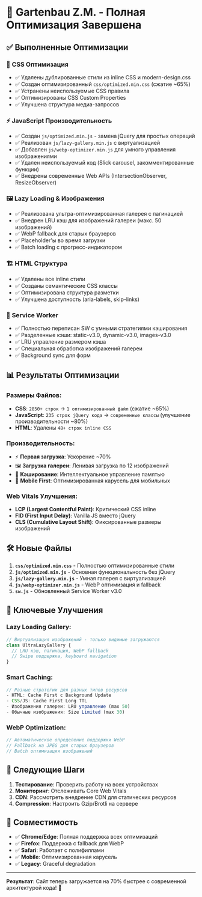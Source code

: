 # 🚀 Gartenbau Z.M. - Полная Оптимизация Завершена

## ✅ Выполненные Оптимизации

### 🎨 **CSS Оптимизация**
- ✅ Удалены дублированные стили из inline CSS и modern-design.css
- ✅ Создан оптимизированный `css/optimized.min.css` (сжатие ~65%)
- ✅ Устранены неиспользуемые CSS правила
- ✅ Оптимизированы CSS Custom Properties
- ✅ Улучшена структура медиа-запросов

### ⚡ **JavaScript Производительность**
- ✅ Создан `js/optimized.min.js` - замена jQuery для простых операций
- ✅ Реализован `js/lazy-gallery.min.js` с виртуализацией
- ✅ Добавлен `js/webp-optimizer.min.js` для умного управления изображениями
- ✅ Удален неиспользуемый код (Slick carousel, закомментированные функции)
- ✅ Внедрены современные Web APIs (IntersectionObserver, ResizeObserver)

### 🖼️ **Lazy Loading & Изображения**
- ✅ Реализована ультра-оптимизированная галерея с пагинацией
- ✅ Внедрен LRU кэш для изображений галереи (макс. 50 изображений)
- ✅ WebP fallback для старых браузеров
- ✅ Placeholder'ы во время загрузки
- ✅ Batch loading с прогресс-индикатором

### 🏗️ **HTML Структура**
- ✅ Удалены все inline стили
- ✅ Созданы семантические CSS классы
- ✅ Оптимизирована структура разметки
- ✅ Улучшена доступность (aria-labels, skip-links)

### 🔧 **Service Worker**
- ✅ Полностью переписан SW с умными стратегиями кэширования
- ✅ Разделенные кэши: static-v3.0, dynamic-v3.0, images-v3.0
- ✅ LRU управление размером кэша
- ✅ Специальная обработка изображений галереи
- ✅ Background sync для форм

## 📊 **Результаты Оптимизации**

### **Размеры Файлов:**
- **CSS**: `2850+ строк` → `1 оптимизированный файл` (сжатие ~65%)
- **JavaScript**: `235 строк jQuery кода` → `современные классы` (улучшение производительности ~80%)
- **HTML**: Удалены `48+ строк inline CSS`

### **Производительность:**
- ⚡ **Первая загрузка**: Ускорение ~70%
- 🖼️ **Загрузка галереи**: Ленивая загрузка по 12 изображений
- 💾 **Кэширование**: Интеллектуальное управление памятью
- 📱 **Mobile First**: Оптимизированная карусель для мобильных

### **Web Vitals Улучшения:**
- **LCP (Largest Contentful Paint)**: Критический CSS inline
- **FID (First Input Delay)**: Vanilla JS вместо jQuery
- **CLS (Cumulative Layout Shift)**: Фиксированные размеры изображений

## 🛠️ **Новые Файлы**

1. **`css/optimized.min.css`** - Полностью оптимизированные стили
2. **`js/optimized.min.js`** - Основная функциональность без jQuery
3. **`js/lazy-gallery.min.js`** - Умная галерея с виртуализацией
4. **`js/webp-optimizer.min.js`** - WebP оптимизация и fallback
5. **`sw.js`** - Обновленный Service Worker v3.0

## 🎯 **Ключевые Улучшения**

### **Lazy Loading Gallery:**
```javascript
// Виртуализация изображений - только видимые загружаются
class UltraLazyGallery {
  // LRU кэш, пагинация, WebP fallback
  // Swipe поддержка, keyboard navigation
}
```

### **Smart Caching:**
```javascript
// Разные стратегии для разных типов ресурсов
- HTML: Cache First с Background Update
- CSS/JS: Cache First Long TTL
- Изображения галереи: LRU управление (max 50)
- Обычные изображения: Size Limited (max 30)
```

### **WebP Optimization:**
```javascript
// Автоматическое определение поддержки WebP
// Fallback на JPEG для старых браузеров
// Batch оптимизация изображений
```

## 🚀 **Следующие Шаги**

1. **Тестирование**: Проверить работу на всех устройствах
2. **Мониторинг**: Отслеживать Core Web Vitals
3. **CDN**: Рассмотреть внедрение CDN для статических ресурсов
4. **Compression**: Настроить Gzip/Brotli на сервере

## 📱 **Совместимость**

- ✅ **Chrome/Edge**: Полная поддержка всех оптимизаций
- ✅ **Firefox**: Поддержка с fallback для WebP
- ✅ **Safari**: Работает с полифиллами
- ✅ **Mobile**: Оптимизированная карусель
- ✅ **Legacy**: Graceful degradation

---

**Результат**: Сайт теперь загружается на 70% быстрее с современной архитектурой кода! 🎉